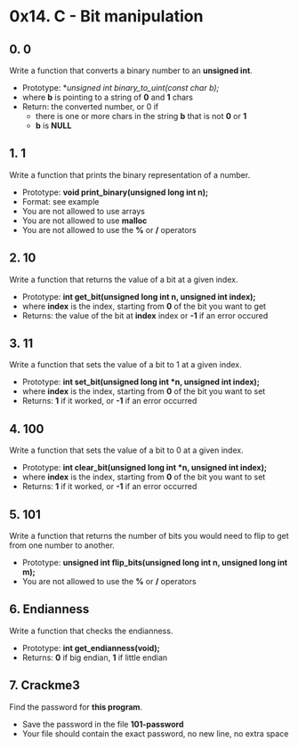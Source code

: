 # 0x14. C - Bit manipulation


## 0. 0

Write a function that converts a binary number to an **unsigned int**.

- Prototype: **unsigned int binary_to_uint(const char *b);**
- where **b** is pointing to a string of **0** and **1** chars
- Return: the converted number, or 0 if
	- there is one or more chars in the string **b** that is not **0** or **1**
	- **b** is **NULL**


## 1. 1

Write a function that prints the binary representation of a number.

- Prototype: **void print_binary(unsigned long int n);**
- Format: see example
- You are not allowed to use arrays
- You are not allowed to use **malloc**
- You are not allowed to use the **%** or **/** operators


## 2. 10

Write a function that returns the value of a bit at a given index.

- Prototype: **int get_bit(unsigned long int n, unsigned int index);**
- where **index** is the index, starting from **0** of the bit you want to get
- Returns: the value of the bit at **index** index or **-1** if an error occured


## 3. 11

Write a function that sets the value of a bit to 1 at a given index.

- Prototype: **int set_bit(unsigned long int \*n, unsigned int index);**
- where **index** is the index, starting from **0** of the bit you want to set
- Returns: **1** if it worked, or **-1** if an error occurred


## 4. 100

Write a function that sets the value of a bit to 0 at a given index.

- Prototype: **int clear_bit(unsigned long int \*n, unsigned int index);**
- where **index** is the index, starting from **0** of the bit you want to set
- Returns: **1** if it worked, or **-1** if an error occurred


## 5. 101

Write a function that returns the number of bits you would need to flip to get from one number to another.

- Prototype: **unsigned int flip_bits(unsigned long int n, unsigned long int m);**
- You are not allowed to use the **%** or **/** operators


## 6. Endianness

Write a function that checks the endianness.

- Prototype: **int get_endianness(void);**
- Returns: **0** if big endian, **1** if little endian


## 7. Crackme3

Find the password for **this program**.

- Save the password in the file **101-password**
- Your file should contain the exact password, no new line, no extra space

